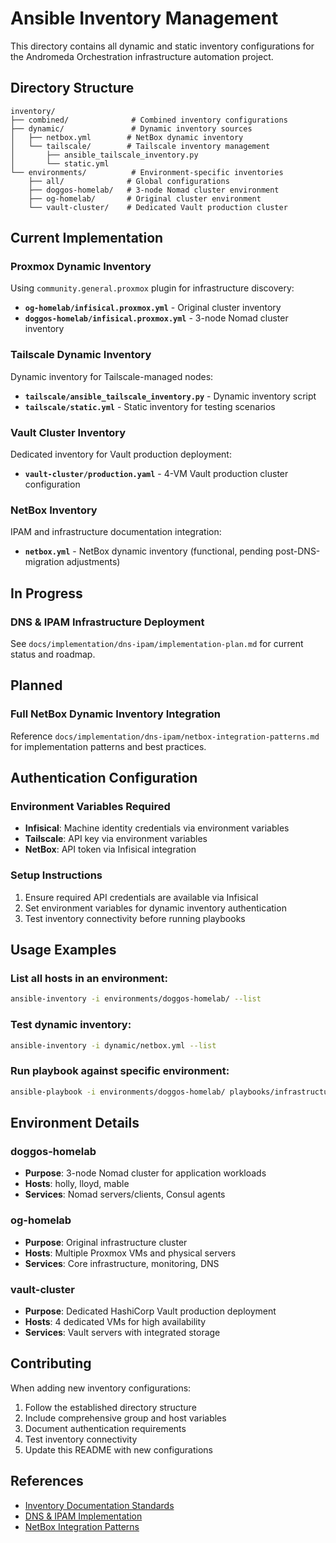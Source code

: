 # Ansible Inventory Management

This directory contains all dynamic and static inventory configurations for the Andromeda Orchestration infrastructure automation project.

## Directory Structure

```
inventory/
├── combined/              # Combined inventory configurations
├── dynamic/               # Dynamic inventory sources
│   ├── netbox.yml        # NetBox dynamic inventory
│   └── tailscale/        # Tailscale inventory management
│       ├── ansible_tailscale_inventory.py
│       └── static.yml
└── environments/          # Environment-specific inventories
    ├── all/              # Global configurations
    ├── doggos-homelab/   # 3-node Nomad cluster environment
    ├── og-homelab/       # Original cluster environment
    └── vault-cluster/    # Dedicated Vault production cluster
```

## Current Implementation

### Proxmox Dynamic Inventory

Using `community.general.proxmox` plugin for infrastructure discovery:

- **`og-homelab/infisical.proxmox.yml`** - Original cluster inventory
- **`doggos-homelab/infisical.proxmox.yml`** - 3-node Nomad cluster inventory

### Tailscale Dynamic Inventory

Dynamic inventory for Tailscale-managed nodes:

- **`tailscale/ansible_tailscale_inventory.py`** - Dynamic inventory script
- **`tailscale/static.yml`** - Static inventory for testing scenarios

### Vault Cluster Inventory

Dedicated inventory for Vault production deployment:

- **`vault-cluster/production.yaml`** - 4-VM Vault production cluster configuration

### NetBox Inventory

IPAM and infrastructure documentation integration:

- **`netbox.yml`** - NetBox dynamic inventory (functional, pending post-DNS-migration adjustments)

## In Progress

### DNS & IPAM Infrastructure Deployment

See `docs/implementation/dns-ipam/implementation-plan.md` for current status and roadmap.

## Planned

### Full NetBox Dynamic Inventory Integration

Reference `docs/implementation/dns-ipam/netbox-integration-patterns.md` for implementation patterns and best practices.

## Authentication Configuration

### Environment Variables Required

- **Infisical**: Machine identity credentials via environment variables
- **Tailscale**: API key via environment variables
- **NetBox**: API token via Infisical integration

### Setup Instructions

1. Ensure required API credentials are available via Infisical
2. Set environment variables for dynamic inventory authentication
3. Test inventory connectivity before running playbooks

## Usage Examples

### List all hosts in an environment:

```bash
ansible-inventory -i environments/doggos-homelab/ --list
```

### Test dynamic inventory:

```bash
ansible-inventory -i dynamic/netbox.yml --list
```

### Run playbook against specific environment:

```bash
ansible-playbook -i environments/doggos-homelab/ playbooks/infrastructure/consul.yml
```

## Environment Details

### doggos-homelab

- **Purpose**: 3-node Nomad cluster for application workloads
- **Hosts**: holly, lloyd, mable
- **Services**: Nomad servers/clients, Consul agents

### og-homelab

- **Purpose**: Original infrastructure cluster
- **Hosts**: Multiple Proxmox VMs and physical servers
- **Services**: Core infrastructure, monitoring, DNS

### vault-cluster

- **Purpose**: Dedicated HashiCorp Vault production deployment
- **Hosts**: 4 dedicated VMs for high availability
- **Services**: Vault servers with integrated storage

## Contributing

When adding new inventory configurations:

1. Follow the established directory structure
2. Include comprehensive group and host variables
3. Document authentication requirements
4. Test inventory connectivity
5. Update this README with new configurations

## References

- [Inventory Documentation Standards](../docs/standards/ansible-standards.md)
- [DNS & IPAM Implementation](../docs/implementation/dns-ipam/)
- [NetBox Integration Patterns](../docs/implementation/dns-ipam/netbox-integration-patterns.md)
